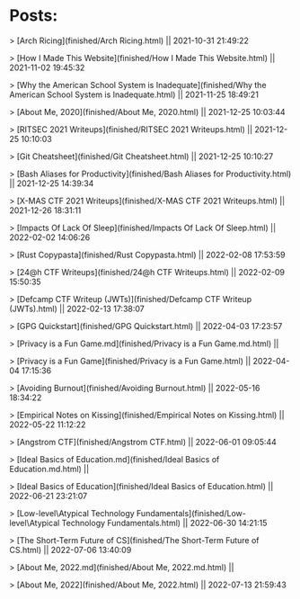 # Posts:
<!--- The following entries are autogenerated--->
<!--- [post-name](relative-post-location) || last-modified-date-of-post-in-"yyyy-mm-dd hh-mm-ss"--->
\> [Arch Ricing](finished/Arch Ricing.html) || 2021-10-31 21:49:22

\> [How I Made This Website](finished/How I Made This Website.html) || 2021-11-02 19:45:32

\> [Why the American School System is Inadequate](finished/Why the American School System is Inadequate.html) || 2021-11-25 18:49:21

\> [About Me, 2020](finished/About Me, 2020.html) || 2021-12-25 10:03:44

\> [RITSEC 2021 Writeups](finished/RITSEC 2021 Writeups.html) || 2021-12-25 10:10:03

\> [Git Cheatsheet](finished/Git Cheatsheet.html) || 2021-12-25 10:10:27

\> [Bash Aliases for Productivity](finished/Bash Aliases for Productivity.html) || 2021-12-25 14:39:34

\> [X-MAS CTF 2021 Writeups](finished/X-MAS CTF 2021 Writeups.html) || 2021-12-26 18:31:11

\> [Impacts Of Lack Of Sleep](finished/Impacts Of Lack Of Sleep.html) || 2022-02-02 14:06:26

\> [Rust Copypasta](finished/Rust Copypasta.html) || 2022-02-08 17:53:59

\> [24@h CTF Writeups](finished/24@h CTF Writeups.html) || 2022-02-09 15:50:35

\> [Defcamp CTF Writeup (JWTs)](finished/Defcamp CTF Writeup (JWTs).html) || 2022-02-13 17:38:07

\> [GPG Quickstart](finished/GPG Quickstart.html) || 2022-04-03 17:23:57

\> [Privacy is a Fun Game.md](finished/Privacy is a Fun Game.md.html) || 

\> [Privacy is a Fun Game](finished/Privacy is a Fun Game.html) || 2022-04-04 17:15:36

\> [Avoiding Burnout](finished/Avoiding Burnout.html) || 2022-05-16 18:34:22

\> [Empirical Notes on Kissing](finished/Empirical Notes on Kissing.html) || 2022-05-22 11:12:22

\> [Angstrom CTF](finished/Angstrom CTF.html) || 2022-06-01 09:05:44

\> [Ideal Basics of Education.md](finished/Ideal Basics of Education.md.html) || 

\> [Ideal Basics of Education](finished/Ideal Basics of Education.html) || 2022-06-21 23:21:07

\> [Low-level\Atypical Technology Fundamentals](finished/Low-level\Atypical Technology Fundamentals.html) || 2022-06-30 14:21:15

\> [The Short-Term Future of CS](finished/The Short-Term Future of CS.html) || 2022-07-06 13:40:09

\> [About Me, 2022.md](finished/About Me, 2022.md.html) || 

\> [About Me, 2022](finished/About Me, 2022.html) || 2022-07-13 21:59:43

